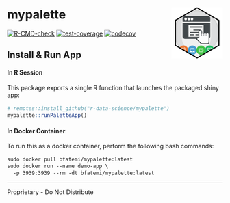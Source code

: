 # mypalette <img src="man/figures/logo.png" align="right" height="120" alt="" />


<!-- badges: start -->

[![R-CMD-check](https://github.com/r-data-science/mypalette/actions/workflows/R-CMD-check.yaml/badge.svg?branch=main)](https://github.com/r-data-science/mypalette/actions/workflows/R-CMD-check.yaml)
[![test-coverage](https://github.com/r-data-science/mypalette/actions/workflows/test-coverage.yaml/badge.svg?branch=main)](https://github.com/r-data-science/mypalette/actions/workflows/test-coverage.yaml)
[![codecov](https://codecov.io/gh/r-data-science/mypalette/graph/badge.svg?token=KPUgJxBDR8)](https://codecov.io/gh/r-data-science/mypalette)

<!-- badges: end -->

## Install & Run App

#### In R Session

This package exports a single R function that launches the packaged
shiny app:

``` r
# remotes::install_github("r-data-science/mypalette")
mypalette::runPaletteApp()
```

#### In Docker Container

To run this as a docker container, perform the following bash commands:

```{bash}
sudo docker pull bfatemi/mypalette:latest
sudo docker run --name demo-app \
  -p 3939:3939 --rm -dt bfatemi/mypalette:latest
```

------------------------------------------------------------------------

Proprietary - Do Not Distribute
